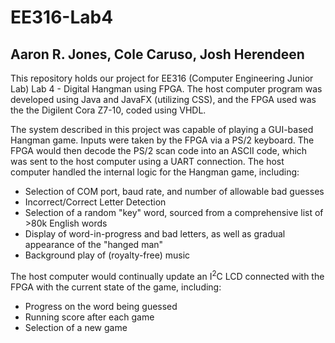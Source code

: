 # EE316-Lab4
## Aaron R. Jones, Cole Caruso, Josh Herendeen
This repository holds our project for EE316 (Computer Engineering Junior Lab) Lab 4 - Digital Hangman using FPGA.  The host computer program was developed using Java and JavaFX (utilizing CSS), and the FPGA used was the the Digilent Cora Z7-10, coded using VHDL.

The system described in this project was capable of playing a GUI-based Hangman game.  Inputs were taken by the FPGA via a PS/2 keyboard.  The FPGA would then decode the PS/2 scan code into an ASCII code, which was sent to the host computer using a UART connection.  The host computer handled the internal logic for the Hangman game, including:
- Selection of COM port, baud rate, and number of allowable bad guesses
- Incorrect/Correct Letter Detection
- Selection of a random "key" word, sourced from a comprehensive list of >80k English words
- Display of word-in-progress and bad letters, as well as gradual appearance of the "hanged man"
- Background play of (royalty-free) music

The host computer would continually update an I<sup>2</sup>C LCD connected with the FPGA with the current state of the game, including:
- Progress on the word being guessed
- Running score after each game
- Selection of a new game
